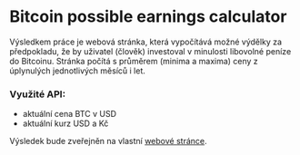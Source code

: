 ﻿# Bitcoin possible earnings calculator

Výsledkem práce je webová stránka, která vypočítává možné výdělky za předpokladu, že by uživatel (člověk) investoval v minulosti libovolné peníze do Bitcoinu.
Stránka počítá s průměrem (minima a maxima) ceny z úplynulých jednotlivých měsíců i let.

### Využité API:
* aktuální cena BTC v USD
* aktuální kurz USD a Kč

Výsledek bude zveřejněn na vlastní [webové stránce](https://bitcoin-possible-earnings-calculator.netlify.app/).
